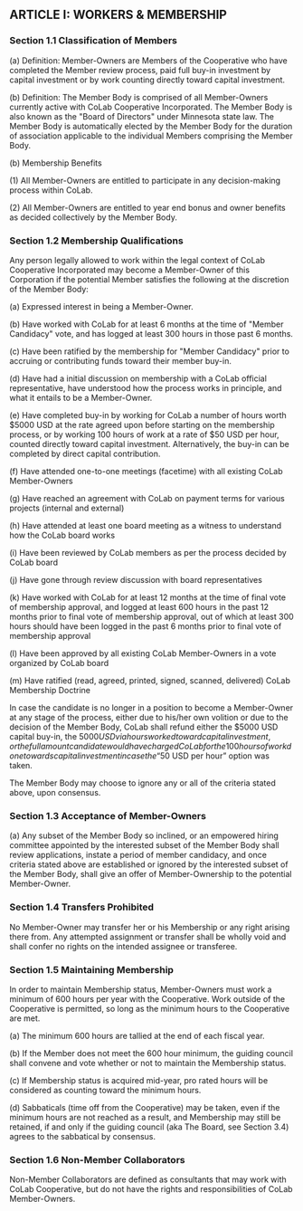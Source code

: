 ## ARTICLE I:  WORKERS & MEMBERSHIP

### Section 1.1  Classification of Members

(a) Definition: Member-Owners are Members of the Cooperative
who have completed the Member review process, paid full
buy-in investment by capital investment or by work counting
directly toward capital investment.

(b) Definition: The Member Body is comprised of all
Member-Owners currently active with CoLab Cooperative
Incorporated. The Member Body is also known as the "Board of
Directors" under Minnesota state law. The Member Body is
automatically elected by the Member Body for the duration of
association applicable to the individual Members comprising
the Member Body.

(b) Membership Benefits

  (1) All Member-Owners are entitled to participate in any
      decision-making process within CoLab.

  (2) All Member-Owners are entitled to year end bonus and
      owner benefits as decided collectively by the
      Member Body.

### Section 1.2  Membership Qualifications

Any person legally allowed to work within the legal context
of CoLab Cooperative Incorporated may become a Member-Owner
of this Corporation if the potential Member satisfies the
following at the discretion of the Member Body:

(a) Expressed interest in being a Member-Owner.

(b) Have worked with CoLab for at least 6 months at the time
    of "Member Candidacy" vote, and has logged at least 300
    hours in those past 6 months.
    
(c) Have been ratified by the membership for "Member Candidacy" 
    prior to accruing or contributing funds toward their member 
    buy-in.

(d) Have had a initial discussion on membership with a CoLab
    official representative, have understood how the process
    works in principle, and what it entails to be a
    Member-Owner.

(e) Have completed buy-in by working for CoLab a number of
    hours worth $5000 USD at the rate agreed upon before
    starting on the membership process, or by working 100
    hours of work at a rate of $50 USD per hour, counted
    directly toward capital investment. Alternatively, the
    buy-in can be completed by direct capital contribution.

(f) Have attended one-to-one meetings (facetime) with all
    existing CoLab Member-Owners

(g) Have reached an agreement with CoLab on payment terms for
    various projects (internal and external)

(h) Have attended at least one board meeting as a witness to
    understand how the CoLab board works

(i) Have been reviewed by CoLab members as per the process
    decided by CoLab board

(j) Have gone through review discussion with board
    representatives

(k) Have worked with CoLab for at least 12 months at the time
    of final vote of membership approval, and logged at least
    600 hours in the past 12 months prior to final vote of
    membership approval, out of which at least 300 hours
    should have been logged in the past 6 months prior to
    final vote of membership approval

(l) Have been approved by all existing CoLab Member-Owners in
    a vote organized by CoLab board

(m) Have ratified (read, agreed, printed, signed, scanned,
    delivered) CoLab Membership Doctrine

In case the candidate is no longer in a position to become a
Member-Owner at any stage of the process, either due to
his/her own volition or due to the decision of the Member
Body, CoLab shall refund either the $5000 USD capital buy-in,
the $5000 USD via hours worked toward capital investment, or
the full amount candidate would have charged CoLab for the 100
hours of work done towards capital investment in case the “$50
USD per hour” option was taken.

The Member Body may choose to ignore any or all of the criteria
stated above, upon consensus.

### Section 1.3  Acceptance of Member-Owners

(a)	Any subset of the Member Body so inclined, or an
empowered hiring committee appointed by the interested subset
of the Member Body shall review applications, instate a period
of member candidacy, and once criteria stated above are
established or ignored by the interested subset of the Member
Body, shall give an offer of Member-Ownership to the potential
Member-Owner.

### Section 1.4  Transfers Prohibited

No Member-Owner may transfer her or his Membership or any right
arising there from.  Any attempted assignment or transfer shall
be wholly void and shall confer no rights on the intended
assignee or transferee.

### Section 1.5  Maintaining Membership

In order to maintain Membership status, Member-Owners must
work a minimum of 600 hours per year with the Cooperative. Work
outside of the Cooperative is permitted, so long as the minimum
hours to the Cooperative are met.

(a) The minimum 600 hours are tallied at the end of each fiscal
year.

(b) If the Member does not meet the 600 hour minimum, the guiding
council shall convene and vote whether or not to maintain the
Membership status.

(c) If Membership status is acquired mid-year, pro rated hours
will be considered as counting toward the minimum hours.

(d) Sabbaticals (time off from the Cooperative) may be taken,
even if the minimum hours are not reached as a result, and
Membership may still be retained, if and only if the guiding
council (aka The Board, see Section 3.4) agrees to the
sabbatical by consensus.

### Section 1.6  Non-Member Collaborators

Non-Member Collaborators are defined as consultants that may
work with CoLab Cooperative, but do not have the rights and
responsibilities of CoLab Member-Owners.
